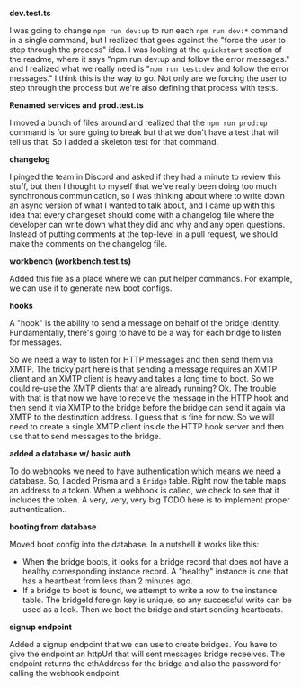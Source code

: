 **dev.test.ts**

I was going to change `npm run dev:up` to run each `npm run dev:*` command in a
single command, but I realized that goes against the "force the user to step
through the process" idea. I was looking at the `quickstart` section of the
readme, where it says "npm run dev:up and follow the error messages." and I
realized what we really need is "`npm run test:dev` and follow the error
messages." I think this is the way to go. Not only are we forcing the user to
step through the process but we're also defining that process with tests.

**Renamed services and prod.test.ts**

I moved a bunch of files around and realized that the `npm run prod:up` command
is for sure going to break but that we don't have a test that will tell us that.
So I added a skeleton test for that command.

**changelog**

I pinged the team in Discord and asked if they had a minute to review this
stuff, but then I thought to myself that we've really been doing too much
synchronous communication, so I was thinking about where to write down an async
version of what I wanted to talk about, and I came up with this idea that every
changeset should come with a changelog file where the developer can write down
what they did and why and any open questions. Instead of putting comments at the
top-level in a pull request, we should make the comments on the changelog file.

**workbench (workbench.test.ts)**

Added this file as a place where we can put helper commands. For example, we can
use it to generate new boot configs.

**hooks**

A "hook" is the ability to send a message on behalf of the bridge identity.
Fundamentally, there's going to have to be a way for each bridge to listen for
messages.

So we need a way to listen for HTTP messages and then send them via XMTP. The
tricky part here is that sending a message requires an XMTP client and an XMTP
client is heavy and takes a long time to boot. So we could re-use the XMTP
clients that are already running? Ok. The trouble with that is that now we have
to receive the message in the HTTP hook and then send it via XMTP to the bridge
before the bridge can send it again via XMTP to the destination address. I guess
that is fine for now. So we will need to create a single XMTP client inside the
HTTP hook server and then use that to send messages to the bridge.

**added a database w/ basic auth**

To do webhooks we need to have authentication which means we need a database.
So, I added Prisma and a `Bridge` table. Right now the table maps an address to
a token. When a webhook is called, we check to see that it includes the token. A
very, very, very big TODO here is to implement proper authentication..

**booting from database**

Moved boot config into the database. In a nutshell it works like this:

- When the bridge boots, it looks for a bridge record that does not have a
  healthy corresponding instance record. A "healthy" instance is one that has a
  heartbeat from less than 2 minutes ago.
- If a bridge to boot is found, we attempt to write a row to the instance table. The
  bridgeId foreign key is unique, so any successful write can be used as a lock.
  Then we boot the bridge and start sending heartbeats.

**signup endpoint**

Added a signup endpoint that we can use to create bridges. You have to give the
endpoint an httpUrl that will sent messages bridge receeives. The endpoint
returns the ethAddress for the bridge and also the password for calling the
webhook endpoint.